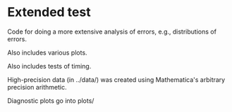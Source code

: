 # Extended test

Code for doing a more extensive analysis of errors, e.g.,
distributions of errors.

Also includes various plots.

Also includes tests of timing.

High-precision data (in ../data/) was created using Mathematica's
arbitrary precision arithmetic.

Diagnostic plots go into plots/


